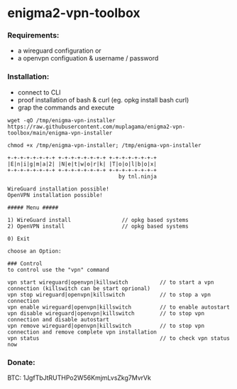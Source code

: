 # enigma2-vpn-toolbox

### Requirements:
- a wireguard configuration
      or 
- a openvpn configuation & username / password

### Installation:
- connect to CLI
- proof installation of bash & curl (eg. opkg install bash curl)
- grap the commands and execute

```
wget -qO /tmp/enigma-vpn-installer https://raw.githubusercontent.com/muplagama/enigma2-vpn-toolbox/main/enigma-vpn-installer 
```
```
chmod +x /tmp/enigma-vpn-installer; /tmp/enigma-vpn-installer
```

```
+-+-+-+-+-+-+-+ +-+-+-+-+-+-+-+ +-+-+-+-+-+-+-+
|E|n|i|g|m|a|2| |N|e|t|w|o|r|k| |T|o|o|l|b|o|x|
+-+-+-+-+-+-+-+ +-+-+-+-+-+-+-+ +-+-+-+-+-+-+-+
                                   by tnl.ninja
                                               
WireGuard installation possible!
OpenVPN installation possible!

##### Menu #####

1) WireGuard install                // opkg based systems 
2) OpenVPN install                  // opkg based systems

0) Exit

choose an Option: 
```
```
### Control
to control use the "vpn" command

vpn start wireguard|openvpn|killswitch          // to start a vpn connection (killswitch can be start oprional)
vpn stop wireguard|openvpn|killswitch           // to stop a vpn connection     
vpn enable wireguard|openvpn|killswitch         // to enable autostart
vpn disable wireguard|openvpn|killswitch        // to stop vpn connection and disable autostart
vpn remove wireguard|openvpn|killswitch         // to stop vpn connection and remove complete vpn installation
vpn status                                      // to check vpn status now

```

### Donate: ###
BTC: 1JgfTbJtRUTHPo2W56KmjmLvsZkg7MvrVk
